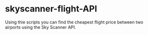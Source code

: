 # skyscanner-flight-API
Using thie scripts you can find the cheapest flight price between two airports using the Sky Scanner API.
